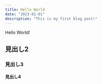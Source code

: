 ```yaml
---
title: Hello World
date: "2023-01-01"
description: "This is my first blog post!"
---
```


Hello World!

## 見出し2

### 見出し3

#### 見出し4
